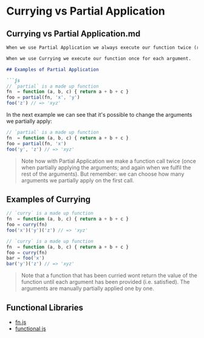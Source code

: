 # Currying vs Partial Application

## Currying vs Partial Application.md

```markdown
When we use Partial Application we always execute our function twice (regardless of the number of arguments). 

When we use Currying we execute our function once for each argument.

## Examples of Partial Application

```js
// `partial` is a made up function
fn  = function (a, b, c) { return a + b + c }
foo = partial(fn, 'x', 'y')
foo('z') // => 'xyz'
```

In the next example we can see that it's possible to change the arguments we partially apply:

```js
// `partial` is a made up function
fn  = function (a, b, c) { return a + b + c }
foo = partial(fn, 'x')
foo('y', 'z') // => 'xyz'
```

> Note how with Partial Application we make a function call twice (once when partially applying the arguments; and again when we fulfil the rest of the arguments). But remember: we can choose how many arguments we partially apply on the first call.

## Examples of Currying

```js
// `curry` is a made up function
fn  = function (a, b, c) { return a + b + c }
foo = curry(fn)
foo('x')('y')('z') // => 'xyz'
```

```js
// `curry` is a made up function
fn  = function (a, b, c) { return a + b + c }
foo = curry(fn)
bar = foo('x')
bar('y')('z') // => 'xyz'
```

> Note that a function that has been curried wont return the value of the function until each argument has been provided (i.e. satisfied). The arguments are manually partially applied one by one.

## Functional Libraries

- [fn.js](http://eliperelman.com/fn.js/)
- [functional js](https://github.com/osteele/functional-javascript)
```

